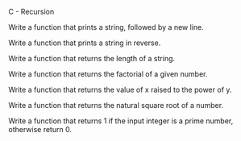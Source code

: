 C - Recursion

Write a function that prints a string, followed by a new line.

Write a function that prints a string in reverse.


Write a function that returns the length of a string.

Write a function that returns the factorial of a given number.

Write a function that returns the value of x raised to the power of y.

Write a function that returns the natural square root of a number.

Write a function that returns 1 if the input integer is a prime number, otherwise return 0.
